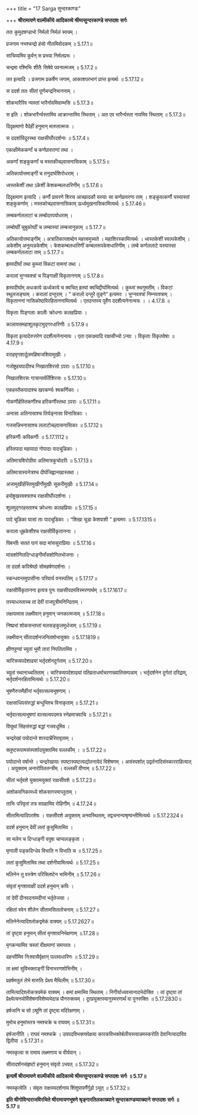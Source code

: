 +++
title = "17 Sarga सुन्दरकाण्डः"

+++
**श्रीरामायणे वाल्मीकीये आदिकाव्ये श्रीमत्सुन्दरकाण्डे सप्तदशः सर्गः**

ततः कुमुदषण्डाभो निर्मलो निर्मलं स्वयम् ।

प्रजगाम नभश्चन्द्रो हंसो नीलमिवोदकम् ॥ 5.17.1॥

साचिव्यमिव कुर्वन् स प्रभया निर्मलप्रभः ।

चन्द्रमा रश्मिभिः शीतैः सिषेवे पवनात्मजम् ॥ 5.17.2॥

तत इत्यादि । प्रजगाम प्रकर्षेण जगाम, आकाशपरभागं प्राप्त इत्यर्थः ॥ 5.17.12॥

स ददर्श ततः सीतां पूर्णचन्द्रनिभाननाम् ।

शोकभारैरिव न्यस्तां भारैर्नावमिवाम्भसि ॥ 5.17.3॥

स इति । शोकभारैर्न्यस्तामिव आक्रान्तामिव स्थिताम् । अत एव भारैर्न्यस्ता नावमिव स्थिताम् ॥ 5.17.3॥

दिदृक्षमाणो वैदेहीं हनुमान् मारुतात्मजः ।

स ददर्शाविदूरस्था राक्षसीर्घोरदर्शनाः ॥ 5.17.4॥

एकाक्षीमेककर्णां च कर्णप्रावराणां तथा ।

अकर्णां शङ्कुकर्णां च मस्तकीच्छ्वासनासिकाम् ॥ 5.17.5॥

अतिकायोत्तमाङ्गीं च तनुदार्घशिरोधराम् ।

ध्वस्तकेशीं तथा ऽकेशीं केशकम्बलधारिणीम् ॥ 5.17.6॥

दिदृक्षमाण इत्यादि । कर्णौ प्रावरणे शिरस आच्छादकौ यस्याः सा कर्णप्रावरणा ताम् । शङ्कुवत्कर्णौ यस्यास्तां शङ्कुकर्णाम् । मस्तकोच्छ्वासनासिकाम् ऊर्ध्वमुखनासिकामित्यर्थः ॥ 5.17.46॥

लम्बकर्णललाटां च लम्बोदरपयोधराम् ।

लम्बोष्ठीं चुबुकोष्ठीं च लम्बास्यां लम्बजानुकाम् ॥ 5.17.7॥

अतिकायोत्तमाङ्गीम् । अत्रातिकायशब्देन महत्त्वमुच्यते । महाशिरस्कामित्यर्थः । ध्वस्तकेशीं स्वल्पकेशीम् । अकेशीम् अनुत्पन्नकेशीम् । केशकम्बलधारिणीं कम्बलरूपकेशधारिणीम् । लम्बे कर्णललाटे यस्यास्सा लम्बकर्णललाटा ताम् ॥ 5.17.7॥

ह्रस्वदीर्घां तथा कुब्जां विकटां वामनां तथा ।

करालां भुग्नवक्त्रां च पिङ्गाक्षीं विकृताननाम् ॥ 5.17.8॥

ह्रस्वदीर्घाम् अधःकाये ऊर्ध्वकाये च क्वचित् ह्रस्वां क्वचिद्दीर्घामित्यर्थः । कुब्जां स्थगुमतीम् । विकटां स्थूलजङ्घाम् । करालां दन्तुराम् । ” करालो दन्तुरे तुङ्गे” इत्यमरः । भुग्नवक्त्रां निम्नवक्त्राम् । विकृताननां नासिकोष्ठविरहिताननामित्यर्थः । एतदन्तस्य पूर्वेण ददर्शेत्यनेनान्वयः । । 4.17.8 ॥

विकृताः पिङ्गलाः कालीः क्रोधनाः कलहप्रियाः ।

कालायसमहाशूलकृटमुद्गरधारिणीः ॥ 5.17.9॥

विकृता इत्यादेरुत्तरेण ददर्शेत्यनेनान्वयः । एता एकाक्ष्यादि राक्षसीभ्यो ऽन्याः । विकृताः विकृतवेषाः ॥ 4.17.9॥

वराहमृगशार्दूलमहिषाजशिवामुखीः ।

गजोष्ट्रहयपादीश्च निखातशिरसो ऽपराः ॥ 5.17.10॥

निखातशिरसः गात्रान्तर्वर्तिशिरसः ॥ 5.17.10॥

एकहस्तैकपादाश्च खरकर्ण्यः श्वकर्णिकाः ।

गोकर्णीर्हस्तिकर्णीश्च हरिकर्णीस्तथा ऽपराः ॥ 5.17.11॥

अनासा अतिनासाश्च तिर्यङ्नासा विनासिकाः ।

गजसन्निभनासाश्च ललाटोच्छ्वासनासिकाः ॥ 5.17.12॥

हरिकर्णीः कपिकर्णीः ॥ 5.17.1112॥

हस्तिपादा महापादा गोपादाः पादचूडिकाः ।

अतिमात्रशिरोग्रीवा अतिमात्रकुचोदरीः ॥ 5.17.13॥

अतिमात्रास्यनेत्रश्च दीर्घजिह्वानखास्तथा ।

अजामुखीर्हस्तिमुखीर्गोमुखीः सूकरीमुखीः ॥ 5.17.14॥

हयोष्ट्रखरवक्त्राश्च राक्षसीर्घोरदर्शनाः ।

शूलमुद्गरहस्ताश्च क्रोधनाः कलहप्रियाः ॥ 5.17.15॥

पादे चूडिका यासां ताः पादचूडिकाः । “शिखा चूडा केशपाशी ” इत्यमरः ॥ 5.17.1315॥

कराला धूम्रकेशीश्च राक्षसीर्विकृताननाः ।

पिबन्तीः सततं पानं सदा मांससुराप्रियाः ॥ 5.17.16॥

मांसशोणितदिग्धाङ्गीर्मांसशोणितभोजनाः ।

ता ददर्श कपिश्रेष्ठो सोमहर्षणदर्शनाः ।

स्कन्धवन्तमुपासीनाः परिवार्य वनस्पतिम् ॥ 5.17.17॥

राक्षसीर्विकृतानना इत्यत्र पुनः राक्षसीपदमविस्मरणार्थम् ॥ 5.17.1617॥

तस्याधस्ताच्च तां देवीं राजपुत्रीमनिन्दिताम् ।

लक्षयामास लक्ष्मीवान् हनुमान् जनकात्मजाम् ॥ 5.17.18॥

निष्प्रभां शोकसन्तप्तां मलसङ्कुलमूर्धजाम् ॥ 5.17.19॥

लक्ष्मीवान् सीतादर्शनजनितशोभायुक्तः ॥ 5.17.1819॥

क्षीणपुण्यां च्युतां भूमौ तारां निपतितामिव ।

चारित्रव्यपदेशाढ्यां भर्तृदर्शनदुर्गताम् ॥ 5.17.20॥

च्युतां स्थानाच्चलिताम् । चारित्रव्यपदेशाढ्यां पतिव्रताधर्माचरणख्यातिसम्पन्नाम् । भर्तृदर्शनेन दुर्गतां दरिद्राम्, भर्तृदर्शनरहितामित्यर्थः ॥ 5.17.20॥

भूषणैरुत्तमैर्हीनां भर्तृवात्सल्यभूषणाम् ।

राक्षसाधिपसंरुद्धां बन्धुभिश्च विनाकृताम् ॥ 5.17.21॥

भर्तृवात्सल्यभूषणां वात्सल्यपदमत्र स्नेहमात्रवाचि ॥ 5.17.21॥

वियूथां सिंहसंरुद्धां बद्धां गजवधूमिव ।

चन्द्ररेखां पयोदान्ते शारदाभ्रैरिवावृताम् ।

क्लुष्टरूपामसंस्पर्शादयुक्तामिव वल्लकीम् । ॥ 5.17.22॥

पयोदान्ते वर्षान्ते । चन्द्ररेखायाः स्पष्टास्पष्टत्वद्योतनायेदं विशेषणम् । असंस्पर्शात् उद्वर्तनादिसंस्कारराहित्यात् । अयुक्ताम् अनारोपिततन्त्रीम् । वल्लकीं वीणाम् ॥ 5.17.22॥

सीतां भर्तृवशे युक्तामयुक्तां राक्षसीवशे ॥ 5.17.23॥

अशोकवनिकामध्ये शोकसागरमाप्लुताम् ।

ताभिः परिवृतां तत्र सग्रहामिव रोहिणीम् ॥ 4.17.24॥

सीतामित्यादिपरशेषः । राक्षसीवशे अयुक्ताम् अनवस्थिताम्, तद्वचनान्यश्रृण्वन्तीमित्यर्थः ॥ 5.17.2324॥

ददर्श हनुमान् देवीं लतां कुसुमितामिव ।

सा मलेन च दिग्धाङ्गी वपुषा चाप्यलङ्कृता ।

मृणाली पङ्कदिग्धेव विभाति न विभाति च ॥ 5.17.25॥

लतां कुसुमितामिव तथा दर्शनीयामित्यर्थः ॥ 5.17.25॥

मलिनेन तु वस्त्रेण परिक्लिष्टेन भामिनीम् ॥ 5.17.26॥

संवृतां मृगशावाक्षीं ददर्श हनुमान् कपिः ।

तां देवीं दीनवदनामदीनां भर्तृतेजसा ।

रक्षितां स्वेन शीलेन सीतामसितलोचनाम् ॥ 5.17.27॥

मलिनेनेत्यादिश्लोकद्वमेकं वाक्यम् ॥ 5.17.2627॥

तां दृष्ट्वा हनुमान् सीतां मृगशावनिभेक्षणाम् ॥.17.28॥

मृगकन्यामिव त्रस्तां वीक्षमाणां समन्ततः ।

दहन्तीमिव निःश्वासैर्वृक्षान् पल्लवधारिणः ॥ 5.17.29॥

ता क्षमां सुविभक्ताङ्गीं विनाभरणशोभिनीम् ।

प्रहर्षमतुलं लेभे मारुतिः प्रेक्ष्य मैथिलीम् ॥ 5.17.30॥

तामित्यादिश्लोकत्रयमेकं वाक्यम् । क्षमां क्षमामिव स्थिताम् । निगीर्याध्यवसानादभेदोक्तिः । तां दृष्ट्वा तां प्रेक्ष्येत्यनयोर्विशेषणविशेष्यभेदान्न पौनरुक्त्यम् । दूरप्रयुक्तस्यानुस्मरणार्थं वा पुनरुक्तिः ॥ 5.17.2830॥

हर्षजानि च सो ऽश्रूणि तां दृष्ट्वा मदिरेक्षणाम् ।

मुमोच हनुमांस्तत्र नमश्चक्रे च राघवम् ॥ 5.17.31॥

हर्षजानीति । राघवं नमश्चक्रे । उपपदविभक्त्यपेक्षया कारकविभक्तेर्बलीयस्त्वान्नमस्करोति देवानित्यादाविव द्वितीया ॥ 5.17.31॥

नमस्कृत्वा स रामाय लक्ष्मणाय च वीर्यवान् ।

सीतादर्शनसंहृष्टो हनुमान् संवृतो ऽभवत् ॥ 5.17.32॥

**इत्यार्षे श्रीरामायणे वाल्मीकीये आदिकाव्ये श्रीमत्सुन्दरकाण्डे सप्तदशः सर्गः ॥ 5.17॥**

नमस्कृत्वेति । संवृतः राक्षस्यदर्शनाय शिंशुपापर्णैर्गूढो ऽभूत् ॥ 5.17.32॥

**इति श्रीगोविन्दराजविरचिते श्रीरामायणभूषणे श्रृङ्गारतिलकाख्याने सुन्दरकाण्डव्याख्याने सप्तदशः सर्गः ॥ 5.17॥**
